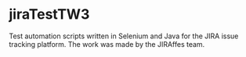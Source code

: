 # jiraTestTW3
Test automation scripts written in Selenium and Java for the JIRA issue tracking platform. The work was made by the JIRAffes team.
